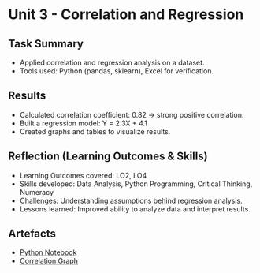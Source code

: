 # Unit 3 - Correlation and Regression

## Task Summary
- Applied correlation and regression analysis on a dataset.
- Tools used: Python (pandas, sklearn), Excel for verification.

## Results
- Calculated correlation coefficient: 0.82 → strong positive correlation.
- Built a regression model: Y = 2.3X + 4.1
- Created graphs and tables to visualize results.

## Reflection (Learning Outcomes & Skills)
- Learning Outcomes covered: LO2, LO4
- Skills developed: Data Analysis, Python Programming, Critical Thinking, Numeracy
- Challenges: Understanding assumptions behind regression analysis.
- Lessons learned: Improved ability to analyze data and interpret results.

## Artefacts
- [Python Notebook](../../artefacts/correlation_regression.ipynb)
- [Correlation Graph](../../artefacts/corr_graph.png)
